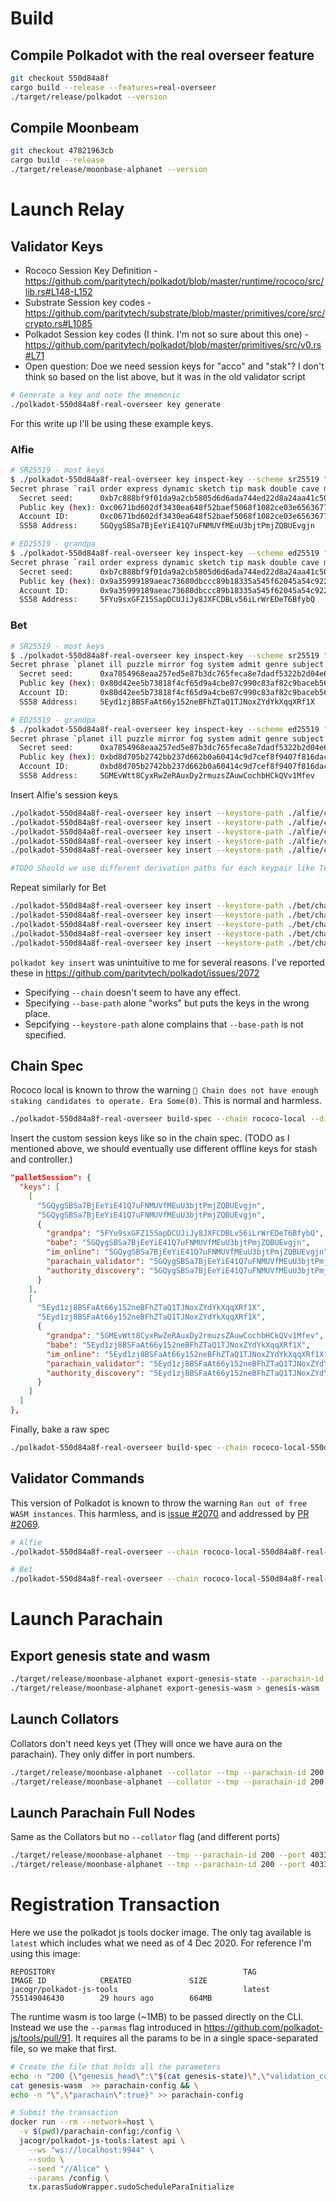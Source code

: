 # Build

## Compile Polkadot with the real overseer feature
```bash
git checkout 550d84a8f
cargo build --release --features=real-overseer
./target/release/polkadot --version
```

## Compile Moonbeam
```bash
git checkout 47821963cb
cargo build --release
./target/release/moonbase-alphanet --version
```

# Launch Relay

## Validator Keys


* Rococo Session Key Definition - https://github.com/paritytech/polkadot/blob/master/runtime/rococo/src/lib.rs#L148-L152
* Substrate Session key codes - https://github.com/paritytech/substrate/blob/master/primitives/core/src/crypto.rs#L1085
* Polkadot Session key codes (I think. I'm not so sure about this one) - https://github.com/paritytech/polkadot/blob/master/primitives/src/v0.rs#L71
* Open question: Doe we need session keys for "acco" and "stak"? I don't think so based on the list above, but it was in the old validator script

```bash
# Generate a key and note the mnemonic
./polkadot-550d84a8f-real-overseer key generate
```

For this write up I'll be using these example keys.

### Alfie
```bash
# SR25519 - most keys
$ ./polkadot-550d84a8f-real-overseer key inspect-key --scheme sr25519 "rail order express dynamic sketch tip mask double cave medal guitar between"
Secret phrase `rail order express dynamic sketch tip mask double cave medal guitar between` is account:
  Secret seed:      0xb7c888bf9f01da9a2cb5805d6d6ada744ed22d8a24aa41c509a26268ec701461
  Public key (hex): 0xc0671bd602df3430ea648f52baef5068f1082ce03e6563677255d163220ddd42
  Account ID:       0xc0671bd602df3430ea648f52baef5068f1082ce03e6563677255d163220ddd42
  SS58 Address:     5GQygSBSa7BjEeYiE41Q7uFNMUVfMEuU3bjtPmjZQBUEvgjn

# ED25519 - grandpa
$ ./polkadot-550d84a8f-real-overseer key inspect-key --scheme ed25519 "rail order express dynamic sketch tip mask double cave medal guitar between"
Secret phrase `rail order express dynamic sketch tip mask double cave medal guitar between` is account:
  Secret seed:      0xb7c888bf9f01da9a2cb5805d6d6ada744ed22d8a24aa41c509a26268ec701461
  Public key (hex): 0x9a35999189aeac73680dbccc89b18335a545f62045a54c9225105a428976cc16
  Account ID:       0x9a35999189aeac73680dbccc89b18335a545f62045a54c9225105a428976cc16
  SS58 Address:     5FYu9sxGFZ15SapDCUJiJy8JXFCDBLv56iLrWrEDeT6BfybQ

```

### Bet
```bash
# SR25519 - most keys
$ ./polkadot-550d84a8f-real-overseer key inspect-key --scheme sr25519 "planet ill puzzle mirror fog system admit genre subject dance aim limit"
Secret phrase `planet ill puzzle mirror fog system admit genre subject dance aim limit` is account:
  Secret seed:      0xa7854968eaa257ed5e87b3dc765feca8e7dadf5322b2d04e6ba60e080164da15
  Public key (hex): 0x80d42ee5b73818f4cf65d9a4cbe87c990c83af82c9baceb565d85d0f2a3e4807
  Account ID:       0x80d42ee5b73818f4cf65d9a4cbe87c990c83af82c9baceb565d85d0f2a3e4807
  SS58 Address:     5Eyd1zj8BSFaAt66y152neBFhZTaQ1TJNoxZYdYkXqqXRf1X

# ED25519 - grandpa
$ ./polkadot-550d84a8f-real-overseer key inspect-key --scheme ed25519 "planet ill puzzle mirror fog system admit genre subject dance aim limit"
Secret phrase `planet ill puzzle mirror fog system admit genre subject dance aim limit` is account:
  Secret seed:      0xa7854968eaa257ed5e87b3dc765feca8e7dadf5322b2d04e6ba60e080164da15
  Public key (hex): 0xbd8d705b2742bb237d662b0a60414c9d7cef8f9407f816dac0912cac6b933f13
  Account ID:       0xbd8d705b2742bb237d662b0a60414c9d7cef8f9407f816dac0912cac6b933f13
  SS58 Address:     5GMEvWtt8CyxRwZeRAuxDy2rmuzsZAuwCochbHCkQVv1Mfev
```

Insert Alfie's session keys
```bash
./polkadot-550d84a8f-real-overseer key insert --keystore-path ./alfie/chains/rococo_local_testnet/keystore --base-path alfie --suri "rail order express dynamic sketch tip mask double cave medal guitar between"  --key-type gran --scheme ed25519 && \
./polkadot-550d84a8f-real-overseer key insert --keystore-path ./alfie/chains/rococo_local_testnet/keystore --base-path alfie --suri "rail order express dynamic sketch tip mask double cave medal guitar between"  --key-type babe && \
./polkadot-550d84a8f-real-overseer key insert --keystore-path ./alfie/chains/rococo_local_testnet/keystore --base-path alfie --suri "rail order express dynamic sketch tip mask double cave medal guitar between"  --key-type imon && \
./polkadot-550d84a8f-real-overseer key insert --keystore-path ./alfie/chains/rococo_local_testnet/keystore --base-path alfie --suri "rail order express dynamic sketch tip mask double cave medal guitar between"  --key-type para && \
./polkadot-550d84a8f-real-overseer key insert --keystore-path ./alfie/chains/rococo_local_testnet/keystore --base-path alfie --suri "rail order express dynamic sketch tip mask double cave medal guitar between"  --key-type audi

#TODO Should we use different derivation paths for each keypair like Telmo recommended? Probably. But NOT for stash or controller. Session keys are HOT keys.
```

Repeat similarly for Bet
```bash
./polkadot-550d84a8f-real-overseer key insert --keystore-path ./bet/chains/rococo_local_testnet/keystore --base-path bet --suri "planet ill puzzle mirror fog system admit genre subject dance aim limit"  --key-type gran --scheme ed25519 && \
./polkadot-550d84a8f-real-overseer key insert --keystore-path ./bet/chains/rococo_local_testnet/keystore --base-path bet --suri "planet ill puzzle mirror fog system admit genre subject dance aim limit"  --key-type babe && \
./polkadot-550d84a8f-real-overseer key insert --keystore-path ./bet/chains/rococo_local_testnet/keystore --base-path bet --suri "planet ill puzzle mirror fog system admit genre subject dance aim limit"  --key-type imon && \
./polkadot-550d84a8f-real-overseer key insert --keystore-path ./bet/chains/rococo_local_testnet/keystore --base-path bet --suri "planet ill puzzle mirror fog system admit genre subject dance aim limit"  --key-type para && \
./polkadot-550d84a8f-real-overseer key insert --keystore-path ./bet/chains/rococo_local_testnet/keystore --base-path bet --suri "planet ill puzzle mirror fog system admit genre subject dance aim limit"  --key-type audi
```

`polkadot key insert` was unintuitive to me for several reasons. I've reported these in https://github.com/paritytech/polkadot/issues/2072
* Specifying `--chain` doesn't seem to have any effect.
* Specifying `--base-path` alone "works" but puts the keys in the wrong place.
* Sepcifying `--keystore-path` alone complains that `--base-path` is not specified.

## Chain Spec

Rococo local is known to throw the warning `💸 Chain does not have enough staking candidates to operate. Era Some(0)`. This is normal and harmless.

```bash
./polkadot-550d84a8f-real-overseer build-spec --chain rococo-local --disable-default-bootnode > rococo-local-550d84a8f-real-overseer.json
```

Insert the custom session keys like so in the chain spec. (TODO as I mentioned above, we should eventually use different offline keys for stash and controller.)

```json
"palletSession": {
  "keys": [
    [
      "5GQygSBSa7BjEeYiE41Q7uFNMUVfMEuU3bjtPmjZQBUEvgjn",
      "5GQygSBSa7BjEeYiE41Q7uFNMUVfMEuU3bjtPmjZQBUEvgjn",
      {
        "grandpa": "5FYu9sxGFZ15SapDCUJiJy8JXFCDBLv56iLrWrEDeT6BfybQ",
        "babe": "5GQygSBSa7BjEeYiE41Q7uFNMUVfMEuU3bjtPmjZQBUEvgjn",
        "im_online": "5GQygSBSa7BjEeYiE41Q7uFNMUVfMEuU3bjtPmjZQBUEvgjn",
        "parachain_validator": "5GQygSBSa7BjEeYiE41Q7uFNMUVfMEuU3bjtPmjZQBUEvgjn",
        "authority_discovery": "5GQygSBSa7BjEeYiE41Q7uFNMUVfMEuU3bjtPmjZQBUEvgjn"
      }
    ],
    [
      "5Eyd1zj8BSFaAt66y152neBFhZTaQ1TJNoxZYdYkXqqXRf1X",
      "5Eyd1zj8BSFaAt66y152neBFhZTaQ1TJNoxZYdYkXqqXRf1X",
      {
        "grandpa": "5GMEvWtt8CyxRwZeRAuxDy2rmuzsZAuwCochbHCkQVv1Mfev",
        "babe": "5Eyd1zj8BSFaAt66y152neBFhZTaQ1TJNoxZYdYkXqqXRf1X",
        "im_online": "5Eyd1zj8BSFaAt66y152neBFhZTaQ1TJNoxZYdYkXqqXRf1X",
        "parachain_validator": "5Eyd1zj8BSFaAt66y152neBFhZTaQ1TJNoxZYdYkXqqXRf1X",
        "authority_discovery": "5Eyd1zj8BSFaAt66y152neBFhZTaQ1TJNoxZYdYkXqqXRf1X"
      }
    ]
  ]
},
```

Finally, bake a raw spec

```bash
./polkadot-550d84a8f-real-overseer build-spec --chain rococo-local-550d84a8f-real-overseer.json --disable-default-bootnode > rococo-local-550d84a8f-real-overseer-raw.json
```

## Validator Commands

This version of Polkadot is known to throw the warning `Ran out of free WASM instances`. This harmless, and is [issue #2070](https://github.com/paritytech/polkadot/issues/2070) and addressed by [PR #2069](https://github.com/paritytech/polkadot/pull/2069).

```bash
# Alfie
./polkadot-550d84a8f-real-overseer --chain rococo-local-550d84a8f-real-overseer-raw.json --validator --base-path ./alfie/

# Bet
./polkadot-550d84a8f-real-overseer --chain rococo-local-550d84a8f-real-overseer-raw.json --validator  --base-path ./bet/ --port 30334
```

# Launch Parachain

## Export genesis state and wasm

```bash
./target/release/moonbase-alphanet export-genesis-state --parachain-id 200 > genesis-state
./target/release/moonbase-alphanet export-genesis-wasm > genesis-wasm
```

## Launch Collators

Collators don't need keys yet (They will once we have aura on the parachain). They only differ in port numbers.

```bash
./target/release/moonbase-alphanet --collator --tmp --parachain-id 200 --port 40335 --ws-port 9946 -- --execution wasm --chain ../polkadot/rococo-local-550d84a8f-real-overseer-raw.json --port 30335
./target/release/moonbase-alphanet --collator --tmp --parachain-id 200 --port 40336 --ws-port 9947 -- --execution wasm --chain ../polkadot/rococo-local-550d84a8f-real-overseer-raw.json --port 30336
```

## Launch Parachain Full Nodes

Same as the Collators but no `--collator` flag (and different ports)

```bash
./target/release/moonbase-alphanet --tmp --parachain-id 200 --port 40337 --ws-port 9948 -- --execution wasm --chain ../polkadot/rococo-local-550d84a8f-real-overseer-raw.json --port 30337
./target/release/moonbase-alphanet --tmp --parachain-id 200 --port 40338 --ws-port 9949 -- --execution wasm --chain ../polkadot/rococo-local-550d84a8f-real-overseer-raw.json --port 30338
```

# Registration Transaction

Here we use the polkadot js tools docker image. The only tag available is `latest` which includes what we need as of 4 Dec 2020. For reference I'm using this image:
```
REPOSITORY                                          TAG                 IMAGE ID            CREATED             SIZE
jacogr/polkadot-js-tools                            latest              755149046430        29 hours ago        664MB
```

The runtime wasm is too large (~1MB) to be passed directly on the CLI. Instead we use the `--parmas` flag introduced in https://github.com/polkadot-js/tools/pull/91. It requires all the params to be in a single space-separated file, so we make that first.

```bash
# Create the file that holds all the parameters
echo -n "200 {\"genesis_head\":\"$(cat genesis-state)\",\"validation_code\":\"" > parachain-config && \
cat genesis-wasm  >> parachain-config && \
echo -n "\",\"parachain\":true}" >> parachain-config

# Submit the transaction
docker run --rm --network=host \
  -v $(pwd)/parachain-config:/config \
  jacogr/polkadot-js-tools:latest api \
    --ws "ws://localhost:9944" \
    --sudo \
    --seed "//Alice" \
    --params /config \
    tx.parasSudoWrapper.sudoScheduleParaInitialize
```
